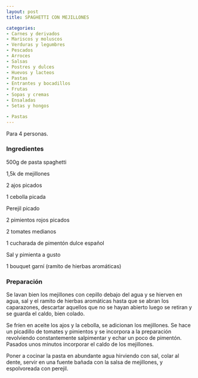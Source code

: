 ```yaml
---
layout: post
title: SPAGHETTI CON MEJILLONES

categories:
- Carnes y derivados
- Mariscos y moluscos
- Verduras y legumbres
- Pescados
- Arroces
- Salsas
- Postres y dulces
- Huevos y lacteos
- Pastas
- Entrantes y bocadillos
- Frutas
- Sopas y cremas
- Ensaladas
- Setas y hongos

- Pastas
---
```

Para 4 personas.

<h3>Ingredientes</h3>

500g de pasta spaghetti

1,5k de mejillones

2 ajos picados

1 cebolla picada

Perejil picado

2 pimientos rojos picados

2 tomates medianos

1 cucharada de pimentón dulce español

Sal y pimienta a gusto

1 bouquet garní (ramito de hierbas aromáticas)

<h3>Preparación</h3>

Se lavan bien los mejillones con cepillo debajo del agua y se hierven en agua, sal y el ramito de hierbas aromáticas hasta que se abran los caparazones, descartar aquellos que no se hayan abierto luego se retiran y se guarda el caldo, bien colado.

Se fríen en aceite los ajos y la cebolla, se adicionan los mejillones. Se hace un picadillo de tomates y pimientos y se incorpora a la preparación revolviendo constantemente salpimentar y echar un poco de pimentón. Pasados unos minutos incorporar el caldo de los mejillones.

Poner a cocinar la pasta en abundante agua hirviendo con sal, colar al dente, servir en una fuente bañada con la salsa de mejillones, y espolvoreada con perejil.

